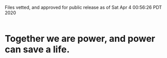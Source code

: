 Files vetted, and approved for public release as of Sat Apr  4 00:56:26 PDT 2020<br><br><h1>Together we are power, and power can save a life.</h1>

